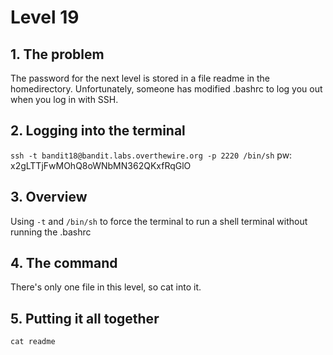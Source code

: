 # Level 19

## 1. The problem

The password for the next level is stored in a file readme in the homedirectory. Unfortunately, someone has modified .bashrc to log you out when you log in with SSH.

## 2. Logging into the terminal

`ssh -t bandit18@bandit.labs.overthewire.org -p 2220 /bin/sh`
pw: x2gLTTjFwMOhQ8oWNbMN362QKxfRqGlO

## 3. Overview

Using `-t` and `/bin/sh` to force the terminal to run a shell terminal without running the .bashrc

## 4. The command

There's only one file in this level, so cat into it.

## 5. Putting it all together

`cat readme`
